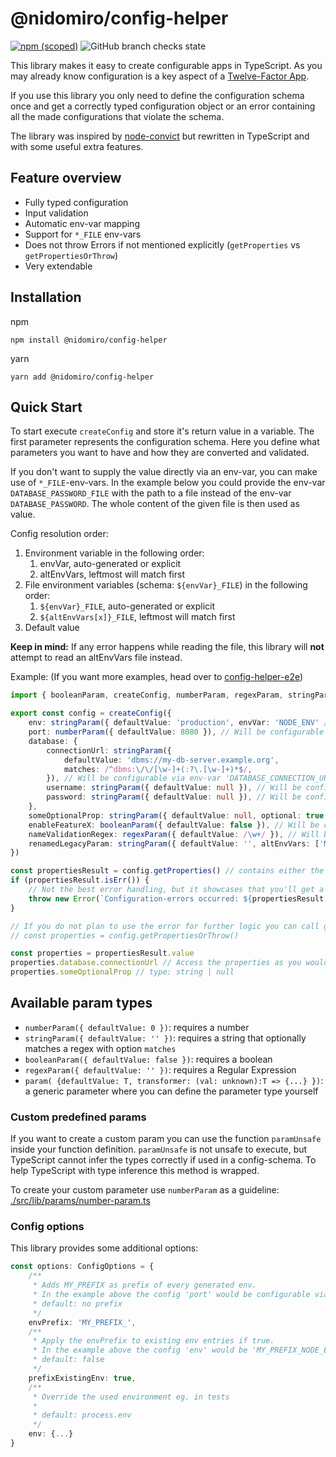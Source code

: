 # @nidomiro/config-helper

[![npm (scoped)](https://img.shields.io/npm/v/@nidomiro/config-helper)](https://www.npmjs.com/package/@nidomiro/config-helper) ![GitHub branch checks state](https://img.shields.io/github/checks-status/nidomiro/ts-tools/main?label=build)

This library makes it easy to create configurable apps in TypeScript.
As you may already know configuration is a key aspect of a [Twelve-Factor App](https://12factor.net).

If you use this library you only need to define the configuration schema once and get a correctly typed configuration object or an error containing all the made configurations that violate the schema.

The library was inspired by [node-convict](https://github.com/mozilla/node-convict) but rewritten in TypeScript and with some useful extra features.

## Feature overview

-   Fully typed configuration
-   Input validation
-   Automatic env-var mapping
-   Support for `*_FILE` env-vars
-   Does not throw Errors if not mentioned explicitly (`getProperties` vs `getPropertiesOrThrow`)
-   Very extendable

## Installation

npm

```shell
npm install @nidomiro/config-helper
```

yarn

```shell
yarn add @nidomiro/config-helper
```

## Quick Start

To start execute `createConfig` and store it's return value in a variable.
The first parameter represents the configuration schema.
Here you define what parameters you want to have and how they are converted and validated.

If you don't want to supply the value directly via an env-var, you can make use of `*_FILE`-env-vars.
In the example below you could provide the env-var `DATABASE_PASSWORD_FILE` with the path to a file instead of the env-var `DATABASE_PASSWORD`.
The whole content of the given file is then used as value.

Config resolution order:

1. Environment variable in the following order:
    1. envVar, auto-generated or explicit
    2. altEnvVars, leftmost will match first
2. File environment variables (schema: `${envVar}_FILE`) in the following order:
    1. `${envVar}_FILE`, auto-generated or explicit
    2. `${altEnvVars[x]}_FILE`, leftmost will match first
3. Default value

**Keep in mind:** If any error happens while reading the file, this library will **not** attempt to read an altEnvVars file instead.

Example:
(If you want more examples, head over to [config-helper-e2e](https://github.com/nidomiro/ts-tools/tree/main/packages/config-helper-e2e/))

```typescript
import { booleanParam, createConfig, numberParam, regexParam, stringParam } from '@nidomiro/config-helper'

export const config = createConfig({
	env: stringParam({ defaultValue: 'production', envVar: 'NODE_ENV' /* This won't be overwritten by default */ }),
	port: numberParam({ defaultValue: 8080 }), // Will be configurable via env-var 'PORT'
	database: {
		connectionUrl: stringParam({
			defaultValue: 'dbms://my-db-server.example.org',
			matches: /^dbms:\/\/[\w-]+(:?\.[\w-]+)*$/,
		}), // Will be configurable via env-var 'DATABASE_CONNECTION_URL' and checked if it matches the given regex
		username: stringParam({ defaultValue: null }), // Will be configurable via env-var 'DATABASE_USERNAME' and will return an error if it wasn't set
		password: stringParam({ defaultValue: null }), // Will be configurable via env-var 'DATABASE_PASSWORD' and will return an error if it wasn't set
	},
	someOptionalProp: stringParam({ defaultValue: null, optional: true }), // Will be configurable via env-var 'SOME_OPTIONAL_PROP' and can be null
	enableFeatureX: booleanParam({ defaultValue: false }), // Will be configurable via env-var 'ENABLE_FEATURE_X'
	nameValidationRegex: regexParam({ defaultValue: /\w+/ }), // Will be configurable via env-var 'NAME_VALIDATION_REGEX' and checked if it is a valid regex
	renamedLegacyParam: stringParam({ defaultValue: '', altEnvVars: ['MY_OLD_ENV_VAR_NAME'] }), // Will be configurable via env-var 'RENAMED_LEGACY_PARAM' and if this env-var does not exist the env-var value of 'MY_OLD_ENV_VAR_NAME' will be used
})

const propertiesResult = config.getProperties() // contains either the properties or a list of errors (uses neverthrow's Result)
if (propertiesResult.isErr()) {
	// Not the best error handling, but it showcases that you'll get a list with all errors
	throw new Error(`Configuration-errors occurred: ${propertiesResult.error.map(schemaErrorToString).toString()}`)
}

// If you do not plan to use the error for further logic you can call getPropertiesOrThrow() instead
// const properties = config.getPropertiesOrThrow()

const properties = propertiesResult.value
properties.database.connectionUrl // Access the properties as you would expect; type: string
properties.someOptionalProp // type: string | null
```

## Available param types

-   `numberParam({ defaultValue: 0 })`: requires a number
-   `stringParam({ defaultValue: '' })`: requires a string that optionally matches a regex with option `matches`
-   `booleanParam({ defaultValue: false })`: requires a boolean
-   `regexParam({ defaultValue: '' })`: requires a Regular Expression
-   `param( {defaultValue: T, transformer: (val: unknown):T => {...} })`: a generic parameter where you can define the parameter type yourself

### Custom predefined params

If you want to create a custom param you can use the function `paramUnsafe` inside your function definition.
`paramUnsafe` is not unsafe to execute, but TypeScript cannot infer the types correctly if used in a config-schema.
To help TypeScript with type inference this method is wrapped.

To create your custom parameter use `numberParam` as a guideline: [./src/lib/params/number-param.ts]()

### Config options

This library provides some additional options:

```typescript
const options: ConfigOptions = {
	/**
	 * Adds MY_PREFIX as prefix of every generated env.
	 * In the example above the config 'port' would be configurable via 'MY_PREFIX_PORT'.
	 * default: no prefix
	 */
	envPrefix: 'MY_PREFIX_',
	/**
	 * Apply the envPrefix to existing env entries if true.
	 * In the example above the config 'env' would be 'MY_PREFIX_NODE_ENV'
	 * default: false
	 */
	prefixExistingEnv: true,
	/**
	 * Override the used environment eg. in tests
	 *
	 * default: process.env
	 */
	env: {...}
}
```
